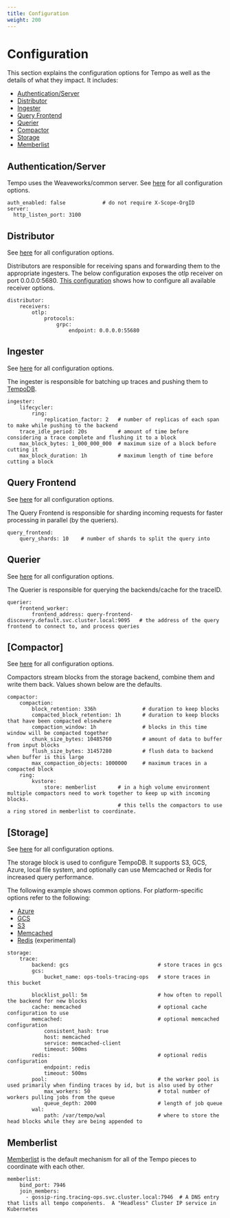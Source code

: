 ```yaml
---
title: Configuration
weight: 200
---
```


# Configuration

This section explains the configuration options for Tempo as well as the details of what they impact. It includes:

  - [Authentication/Server](#authenticationserver)
  - [Distributor](#distributor)
  - [Ingester](#ingester)
  - [Query Frontend](#queryfrontend)
  - [Querier](#querier)
  - [Compactor](#compactor)
  - [Storage](#storage)
  - [Memberlist](#memberlist)

## Authentication/Server
Tempo uses the Weaveworks/common server.  See [here](https://github.com/weaveworks/common/blob/master/server/server.go#L45) for all configuration options.

```
auth_enabled: false            # do not require X-Scope-OrgID
server:
  http_listen_port: 3100
```

## Distributor
See [here](https://github.com/grafana/tempo/blob/master/modules/distributor/config.go) for all configuration options.

Distributors are responsible for receiving spans and forwarding them to the appropriate ingesters.  The below configuration
exposes the otlp receiver on port 0.0.0.0:5680.  [This configuration](https://github.com/grafana/tempo/blob/master/example/docker-compose/etc/tempo-s3-minio.yaml) shows how to
configure all available receiver options.

```
distributor:
    receivers:
        otlp:
            protocols:
                grpc:
                    endpoint: 0.0.0.0:55680
```

## Ingester
See [here](https://github.com/grafana/tempo/blob/master/modules/ingester/config.go) for all configuration options.

The ingester is responsible for batching up traces and pushing them to [TempoDB](#storage).

```
ingester:
    lifecycler:
        ring:
            replication_factor: 2   # number of replicas of each span to make while pushing to the backend
    trace_idle_period: 20s          # amount of time before considering a trace complete and flushing it to a block
    max_block_bytes: 1_000_000_000  # maximum size of a block before cutting it
    max_block_duration: 1h          # maximum length of time before cutting a block
```

## Query Frontend
See [here](https://github.com/grafana/tempo/blob/master/modules/frontend/config.go) for all configuration options.

The Query Frontend is responsible for sharding incoming requests for faster processing in parallel (by the queriers).

```
query_frontend:
    query_shards: 10    # number of shards to split the query into
```

## Querier
See [here](https://github.com/grafana/tempo/blob/master/modules/querier/config.go) for all configuration options.

The Querier is responsible for querying the backends/cache for the traceID.

```
querier:
    frontend_worker:
        frontend_address: query-frontend-discovery.default.svc.cluster.local:9095   # the address of the query frontend to connect to, and process queries
```

## [Compactor]
See [here](https://github.com/grafana/tempo/blob/master/modules/compactor/config.go) for all configuration options.

Compactors stream blocks from the storage backend, combine them and write them back.  Values shown below are the defaults.

```
compactor:
    compaction:
        block_retention: 336h               # duration to keep blocks
        compacted_block_retention: 1h       # duration to keep blocks that have been compacted elsewhere
        compaction_window: 1h               # blocks in this time window will be compacted together
        chunk_size_bytes: 10485760          # amount of data to buffer from input blocks
        flush_size_bytes: 31457280          # flush data to backend when buffer is this large
        max_compaction_objects: 1000000     # maximum traces in a compacted block
    ring:
        kvstore:
            store: memberlist       # in a high volume environment multiple compactors need to work together to keep up with incoming blocks.
                                    # this tells the compactors to use a ring stored in memberlist to coordinate.
```

## [Storage]
See [here](https://github.com/grafana/tempo/blob/master/tempodb/config.go) for all configuration options.

The storage block is used to configure TempoDB. It supports S3, GCS, Azure, local file system, and optionally can use Memcached or Redis for increased query performance.  

The following example shows common options.  For platform-specific options refer to the following:
* [Azure](azure/)
* [GCS](gcs/)
* [S3](s3/)
* [Memcached](memcached/)
* [Redis](redis/) (experimental)

```
storage:
    trace:
        backend: gcs                             # store traces in gcs
        gcs:
            bucket_name: ops-tools-tracing-ops   # store traces in this bucket

        blocklist_poll: 5m                       # how often to repoll the backend for new blocks
        cache: memcached                         # optional cache configuration to use
        memcached:                               # optional memcached configuration
            consistent_hash: true
            host: memcached
            service: memcached-client
            timeout: 500ms
        redis:                                   # optional redis configuration 
            endpoint: redis
            timeout: 500ms
        pool:                                    # the worker pool is used primarily when finding traces by id, but is also used by other
            max_workers: 50                      # total number of workers pulling jobs from the queue
            queue_depth: 2000                    # length of job queue
        wal:
            path: /var/tempo/wal                 # where to store the head blocks while they are being appended to
```

## Memberlist
[Memberlist](https://github.com/hashicorp/memberlist) is the default mechanism for all of the Tempo pieces to coordinate with each other.

```
memberlist:
    bind_port: 7946
    join_members:
      - gossip-ring.tracing-ops.svc.cluster.local:7946  # A DNS entry that lists all tempo components.  A "Headless" Cluster IP service in Kubernetes
```
